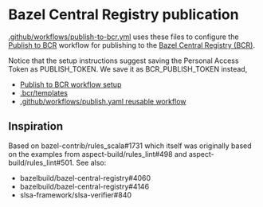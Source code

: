 # Bazel Central Registry publication

[.github/workflows/publish-to-bcr.yml](../.github/workflows/publish-to-bcr.yaml) uses these files to configure the [Publish to BCR](https://github.com/bazel-contrib/publish-to-bcr) workflow for publishing to the
[Bazel Central Registry (BCR)](https://registry.bazel.build/).

Notice that the setup instructions suggest saving the Personal Access Token as PUBLISH_TOKEN. We save it as BCR_PUBLISH_TOKEN instead,

- [Publish to BCR workflow setup](https://github.com/bazel-contrib/publish-to-bcr?tab=readme-ov-file#setup)
- [.bcr/templates](https://github.com/bazel-contrib/publish-to-bcr/tree/main/templates)
- [.github/workflows/publish.yaml reusable workflow](https://github.com/bazel-contrib/publish-to-bcr/blob/main/.github/workflows/publish.yaml)

## Inspiration

Based on bazel-contrib/rules_scala#1731 which itself was originally based on the examples from aspect-build/rules_lint#498 and
aspect-build/rules_lint#501. See also:

- bazelbuild/bazel-central-registry#4060
- bazelbuild/bazel-central-registry#4146
- slsa-framework/slsa-verifier#840
